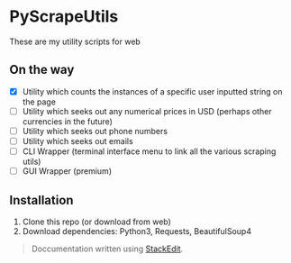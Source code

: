 # PyScrapeUtils
These are my utility scripts for web 

## On the way
 - [x] Utility which counts the instances of a specific user inputted string on the page
 - [ ] Utility which seeks out any numerical prices in USD (perhaps other currencies in the future)
 - [ ] Utility which seeks out phone numbers
 - [ ] Utility which seeks out emails
 - [ ] CLI Wrapper (terminal interface menu to link all the various scraping utils)
 - [ ] GUI Wrapper (premium)

## Installation
1.  Clone this repo (or download from web)
2. Download dependencies: Python3, Requests, BeautifulSoup4




> Doccumentation written using [StackEdit](https://stackedit.io/).